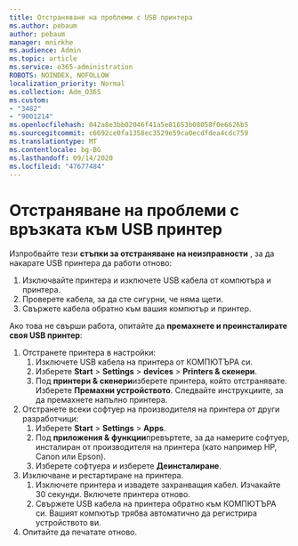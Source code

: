 ```yaml
---
title: Отстраняване на проблеми с USB принтера
ms.author: pebaum
author: pebaum
manager: mnirkhe
ms.audience: Admin
ms.topic: article
ms.service: o365-administration
ROBOTS: NOINDEX, NOFOLLOW
localization_priority: Normal
ms.collection: Adm_O365
ms.custom:
- "3482"
- "9001214"
ms.openlocfilehash: 042a8e3bb02046f41a5e81653b08058f0e6626b5
ms.sourcegitcommit: c6692ce0fa1358ec3529e59ca0ecdfdea4cdc759
ms.translationtype: MT
ms.contentlocale: bg-BG
ms.lasthandoff: 09/14/2020
ms.locfileid: "47677484"
---
```

# <a name="fix-usb-printer-connection-issues"></a>Отстраняване на проблеми с връзката към USB принтер

Изпробвайте тези **стъпки за отстраняване на неизправности** , за да накарате USB принтера да работи отново:

1. Изключвайте принтера и изключете USB кабела от компютъра и принтера.
2. Проверете кабела, за да сте сигурни, че няма щети.
3. Свържете кабела обратно към вашия компютър и принтер.

Ако това не свърши работа, опитайте да **премахнете и преинсталирате своя USB принтер**:

1. Отстранете принтера в настройки:
    1. Изключете USB кабела на принтера от КОМПЮТЪРА си.
    2. Изберете **Start**  >  **Settings**  >  **devices**  >  **Printers & скенери**.
    3. Под **принтери & скенери**изберете принтера, който отстранявате. Изберете **Премахни устройството**. Следвайте инструкциите, за да премахнете напълно принтера.
2. Отстранете всеки софтуер на производителя на принтера от други разработчици:
    1. Изберете **Start**  >  **Settings**  >  **Apps**.
    2. Под **приложения & функции**превъртете, за да намерите софтуер, инсталиран от производителя на принтера (като например HP, Canon или Epson).
    3. Изберете софтуера и изберете **Деинсталиране**.
3. Изключване и рестартиране на принтера.<br>
    1. Изключете принтера и извадете захранващия кабел. Изчакайте 30 секунди. Включете принтера отново.
    2. Свържете USB кабела на принтера обратно към КОМПЮТЪРА си. Вашият компютър трябва автоматично да регистрира устройството ви.
4. Опитайте да печатате отново.